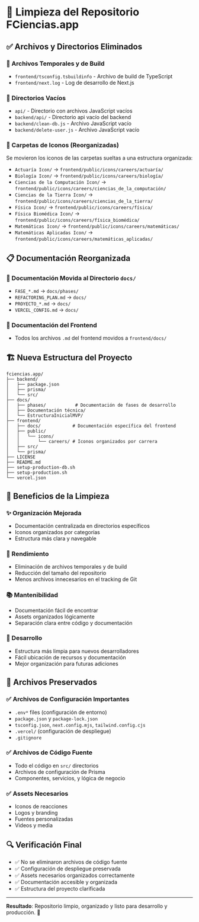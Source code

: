 # 🧹 Limpieza del Repositorio FCiencias.app

## ✅ Archivos y Directorios Eliminados

### 📁 Archivos Temporales y de Build
- `frontend/tsconfig.tsbuildinfo` - Archivo de build de TypeScript
- `frontend/next.log` - Log de desarrollo de Next.js

### 📁 Directorios Vacíos
- `api/` - Directorio con archivos JavaScript vacíos
- `backend/api/` - Directorio api vacío del backend
- `backend/clean-db.js` - Archivo JavaScript vacío
- `backend/delete-user.js` - Archivo JavaScript vacío

### 🎨 Carpetas de Iconos (Reorganizadas)
Se movieron los iconos de las carpetas sueltas a una estructura organizada:
- `Actuaría Icon/` → `frontend/public/icons/careers/actuaría/`
- `Biología Icon/` → `frontend/public/icons/careers/biología/`
- `Ciencias de la Computación Icon/` → `frontend/public/icons/careers/ciencias_de_la_computación/`
- `Ciencias de la Tierra Icon/` → `frontend/public/icons/careers/ciencias_de_la_tierra/`
- `Física Icon/` → `frontend/public/icons/careers/física/`
- `Física Biomédica Icon/` → `frontend/public/icons/careers/física_biomédica/`
- `Matemáticas Icon/` → `frontend/public/icons/careers/matemáticas/`
- `Matemáticas Aplicadas Icon/` → `frontend/public/icons/careers/matemáticas_aplicadas/`

## 📋 Documentación Reorganizada

### 📁 Documentación Movida al Directorio `docs/`
- `FASE_*.md` → `docs/phases/`
- `REFACTORING_PLAN.md` → `docs/`
- `PROYECTO_*.md` → `docs/`
- `VERCEL_CONFIG.md` → `docs/`

### 📁 Documentación del Frontend
- Todos los archivos `.md` del frontend movidos a `frontend/docs/`

## 🏗️ Nueva Estructura del Proyecto

```
fciencias.app/
├── backend/
│   ├── package.json
│   ├── prisma/
│   └── src/
├── docs/
│   ├── phases/           # Documentación de fases de desarrollo
│   ├── Documentación técnica/
│   └── EstructuraInicialMVP/
├── frontend/
│   ├── docs/            # Documentación específica del frontend
│   ├── public/
│   │   └── icons/
│   │       └── careers/ # Iconos organizados por carrera
│   ├── src/
│   └── prisma/
├── LICENSE
├── README.md
├── setup-production-db.sh
├── setup-production.sh
└── vercel.json
```

## 🎯 Beneficios de la Limpieza

### ✨ Organización Mejorada
- Documentación centralizada en directorios específicos
- Iconos organizados por categorías
- Estructura más clara y navegable

### 🚀 Rendimiento
- Eliminación de archivos temporales y de build
- Reducción del tamaño del repositorio
- Menos archivos innecesarios en el tracking de Git

### 📚 Mantenibilidad
- Documentación fácil de encontrar
- Assets organizados lógicamente
- Separación clara entre código y documentación

### 🔧 Desarrollo
- Estructura más limpia para nuevos desarrolladores
- Fácil ubicación de recursos y documentación
- Mejor organización para futuras adiciones

## 📝 Archivos Preservados

### ✅ Archivos de Configuración Importantes
- `.env*` files (configuración de entorno)
- `package.json` y `package-lock.json`
- `tsconfig.json`, `next.config.mjs`, `tailwind.config.cjs`
- `.vercel/` (configuración de despliegue)
- `.gitignore`

### ✅ Archivos de Código Fuente
- Todo el código en `src/` directorios
- Archivos de configuración de Prisma
- Componentes, servicios, y lógica de negocio

### ✅ Assets Necesarios
- Iconos de reacciones
- Logos y branding
- Fuentes personalizadas
- Videos y media

## 🔍 Verificación Final

- ✅ No se eliminaron archivos de código fuente
- ✅ Configuración de despliegue preservada
- ✅ Assets necesarios organizados correctamente
- ✅ Documentación accesible y organizada
- ✅ Estructura del proyecto clarificada

---

**Resultado**: Repositorio limpio, organizado y listo para desarrollo y producción. 🎉